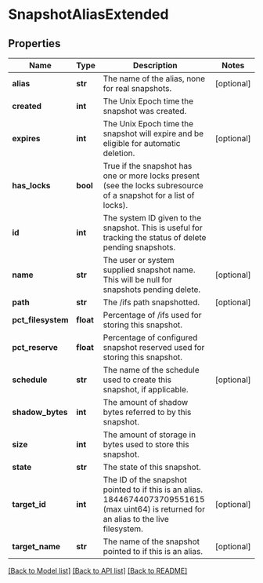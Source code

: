 # SnapshotAliasExtended

## Properties
Name | Type | Description | Notes
------------ | ------------- | ------------- | -------------
**alias** | **str** | The name of the alias, none for real snapshots. | [optional] 
**created** | **int** | The Unix Epoch time the snapshot was created. | 
**expires** | **int** | The Unix Epoch time the snapshot will expire and be eligible for automatic deletion. | [optional] 
**has_locks** | **bool** | True if the snapshot has one or more locks present (see the locks subresource of a snapshot for a list of locks). | 
**id** | **int** | The system ID given to the snapshot. This is useful for tracking the status of delete pending snapshots. | 
**name** | **str** | The user or system supplied snapshot name. This will be null for snapshots pending delete. | [optional] 
**path** | **str** | The /ifs path snapshotted. | [optional] 
**pct_filesystem** | **float** | Percentage of /ifs used for storing this snapshot. | 
**pct_reserve** | **float** | Percentage of configured snapshot reserved used for storing this snapshot. | 
**schedule** | **str** | The name of the schedule used to create this snapshot, if applicable. | [optional] 
**shadow_bytes** | **int** | The amount of shadow bytes referred to by this snapshot. | 
**size** | **int** | The amount of storage in bytes used to store this snapshot. | 
**state** | **str** | The state of this snapshot. | 
**target_id** | **int** | The ID of the snapshot pointed to if this is an alias. 18446744073709551615 (max uint64) is returned for an alias to the live filesystem. | [optional] 
**target_name** | **str** | The name of the snapshot pointed to if this is an alias. | [optional] 

[[Back to Model list]](../README.md#documentation-for-models) [[Back to API list]](../README.md#documentation-for-api-endpoints) [[Back to README]](../README.md)


